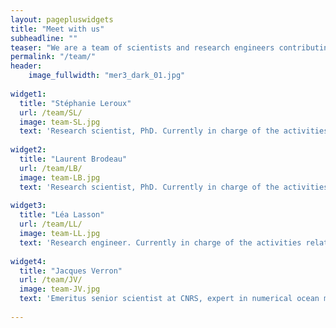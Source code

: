 ```yaml
---
layout: pagepluswidgets
title: "Meet with us"
subheadline: ""
teaser: "We are a team of scientists and research engineers contributing to fundamental and applied research projects on the oceans and inland waters."
permalink: "/team/"
header:
    image_fullwidth: "mer3_dark_01.jpg"
 
widget1:
  title: "Stéphanie Leroux"
  url: /team/SL/
  image: team-SL.jpg
  text: 'Research scientist, PhD. Currently in charge of the activities related to ensemble approaches in ocean numerical modeling and data analysis. [...]'
  
widget2:
  title: "Laurent Brodeau"
  url: /team/LB/
  image: team-LB.jpg
  text: 'Research scientist, PhD. Currently in charge of the activities related to high-resolution modeling of the ocean, High Performance Computing issues, coupling of GCM components, and model configurations. [...]'
  
widget3:
  title: "Léa Lasson"
  url: /team/LL/
  image: team-LL.jpg
  text: 'Research engineer. Currently in charge of the activities related to the spatial hydrology in the project context VOLODIA. [...]'
  
widget4:
  title: "Jacques Verron"
  url: /team/JV/
  image: team-JV.jpg
  text: 'Emeritus senior scientist at CNRS, expert in numerical ocean modeling, data assimilation and spatial observation. He is CEO and founder of Ocean Next [...]'
  
---
```

